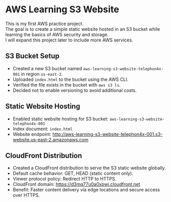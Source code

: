 # AWS Learning S3 Website

This is my first AWS practice project.  
The goal is to create a simple static website hosted in an S3 bucket while learning the basics of AWS security and storage.  
I will expand this project later to include more AWS services.

## S3 Bucket Setup

- Created a new S3 bucket named `aws-learning-s3-website-telephon4x-001` in region `us-east-2`.
- Uploaded `index.html` to the bucket using the AWS CLI.
- Verified the file exists in the bucket with `aws s3 ls`.
- Decided not to enable versioning to avoid additional costs.

## Static Website Hosting

- Enabled static website hosting for S3 bucket: `aws-learning-s3-website-telephon4x-001`
- Index document: `index.html`
- Website endpoint: http://aws-learning-s3-website-telephon4x-001.s3-website.us-east-2.amazonaws.com

## CloudFront Distribution

- Created a CloudFront distribution to serve the S3 static website globally.
- Default cache behavior: GET, HEAD (static content only).
- Viewer protocol policy: Redirect HTTP to HTTPS.
- CloudFront domain: https://d3mq77u0a0xpwj.cloudfront.net
- Benefit: Faster content delivery via edge locations and secure access over HTTPS.
